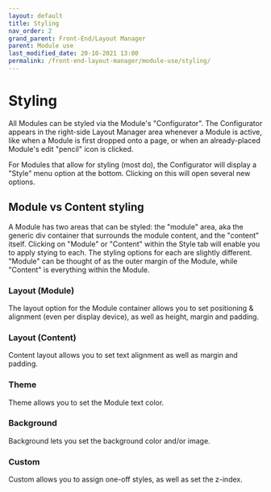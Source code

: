 ```yaml
---
layout: default
title: Styling
nav_order: 2
grand_parent: Front-End/Layout Manager
parent: Module use
last_modified_date: 20-10-2021 13:00
permalink: /front-end-layout-manager/module-use/styling/
---
```


# Styling
All Modules can be styled via the Module's "Configurator". The Configurator appears in the right-side Layout Manager area whenever a Module is active, like when a Module is first dropped onto a page, or when an already-placed Module's edit "pencil" icon is clicked.

For Modules that allow for styling (most do), the Configurator will display a "Style" menu option at the bottom. Clicking on this will open several new options.

## Module vs Content styling
A Module has two areas that can be styled: the "module" area, aka the generic div container that surrounds the module content, and the "content" itself. Clicking on "Module" or "Content" within the Style tab will enable you to apply stying to each. The styling options for each are slightly different. "Module" can be thought of as the outer margin of the Module, while "Content" is everything within the Module.

### Layout (Module)
The layout option for the Module container allows you to set positioning & alignment (even per display device), as well as height, margin and padding.

### Layout (Content)
Content layout allows you to set text alignment as well as margin and padding.

### Theme
Theme allows you to set the Module text color.

### Background
Background lets you set the background color and/or image.

### Custom
Custom allows you to assign one-off styles, as well as set the z-index.

